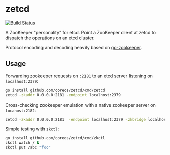 # zetcd

[![Build Status](https://travis-ci.org/coreos/zetcd.svg?branch=master)](https://travis-ci.org/coreos/zetcd)

A ZooKeeper "personality" for etcd. Point a ZooKeeper client at zetcd to dispatch the operations on an etcd cluster.

Protocol encoding and decoding heavily based on [go-zookeeper](http://github.com/samuel/go-zookeeper/).

## Usage

Forwarding zookeeper requests on `:2181` to an etcd server listening on `localhost:2379`:

```sh
go install github.com/coreos/zetcd/cmd/zetcd
zetcd -zkaddr 0.0.0.0:2181 -endpoint localhost:2379
```

Cross-checking zookeeper emulation with a native zookeeper server on `locahost:2182`:

```sh
zetcd -zkaddr 0.0.0.0:2181  -endpoint localhost:2379 -zkbridge localhost:2182  -oracle zk -logtostderr -v 9
```

Simple testing with `zkctl`:

```sh
go install github.com/coreos/zetcd/cmd/zkctl
zkctl watch / &
zkctl put /abc "foo"
```
